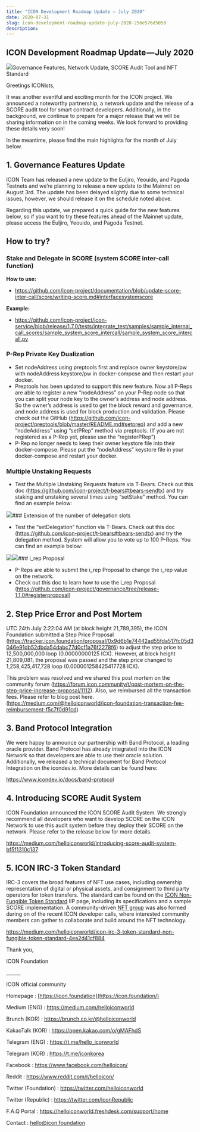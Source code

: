 ```yaml
---
title: "ICON Development Roadmap Update — July 2020"
date: 2020-07-31
slug: icon-development-roadmap-update-july-2020-256e576d5058
description:
---
```


## ICON Development Roadmap Update — July 2020

![](https://cdn-images-1.medium.com/max/800/1*HOLzyBiIeKVdfF_52eepJw.png)Governance Features, Network Update, SCORE Audit Tool and NFT Standard

Greetings ICONists,

It was another eventful and exciting month for the ICON project. We announced a noteworthy partnership, a network update and the release of a SCORE audit tool for smart contract developers. Additionally, in the background, we continue to prepare for a major release that we will be sharing information on in the coming weeks. We look forward to providing these details very soon!

In the meantime, please find the main highlights for the month of July below.

## 1. Governance Features Update

ICON Team has released a new update to the Euljiro, Yeouido, and Pagoda Testnets and we’re planning to release a new update to the Mainnet on August 3rd. The update has been delayed slightly due to some technical issues, however, we should release it on the schedule noted above.

Regarding this update, we prepared a quick guide for the new features below, so if you want to try these features ahead of the Mainnet update, please access the Euljiro, Yeouido, and Pagoda Testnet.

## How to try?

### Stake and Delegate in SCORE (system SCORE inter-call function)

**How to use:**

* <https://github.com/icon-project/documentation/blob/update-score-inter-call/score/writing-score.md#interfacesystemscore>

**Example:**

* <https://github.com/icon-project/icon-service/blob/release/1.7.0/tests/integrate_test/samples/sample_internal_call_scores/sample_system_score_intercall/sample_system_score_intercall.py>

### P-Rep Private Key Dualization

* Set nodeAddress using preptools first and replace owner keystore/pw with nodeAddress keystore/pw in docker-compose and then restart your docker.
* Preptools has been updated to support this new feature. Now all P-Reps are able to register a new “nodeAddress” on your P-Rep node so that you can split your node key to the owner’s address and node address. So the owner’s address is used to get the block reward and governance, and node address is used for block production and validation. Please check out the GitHub (https://github.com/icon-project/preptools/blob/master/README.md#setprep) and add a new “nodeAddress” using “setPRep” method via preptools. (If you are not registered as a P-Rep yet, please use the “registerPRep”)
* P-Rep no longer needs to keep their owner keystore file into their docker-compose. Please put the “nodeAddress” keystore file in your docker-compose and restart your docker.

### Multiple Unstaking Requests

* Test the Multiple Unstaking Requests feature via T-Bears. Check out this doc (https://github.com/icon-project/t-bears#tbears-sendtx) and try staking and unstaking several times using “setStake” method. You can find an example below:

![](https://cdn-images-1.medium.com/max/800/1*Rrs_g-GwpFgmAxk7DUXxjQ.png)### Extension of the number of delegation slots

* Test the “setDelegation” function via T-Bears. Check out this doc (https://github.com/icon-project/t-bears#tbears-sendtx) and try the delegation method. System will allow you to vote up to 100 P-Reps. You can find an example below:

![](https://cdn-images-1.medium.com/max/800/1*TAJ4rQorOQ55YsmPCHgVwg.png)![](https://cdn-images-1.medium.com/max/800/1*XcxTJd_dI-8HVqWgvYp8IA.png)### i\_rep Proposal

* P-Reps are able to submit the i\_rep Proposal to change the i\_rep value on the network.
* Check out this doc to learn how to use the i\_rep Proposal (https://github.com/icon-project/governance/tree/release-1.1.0#registerproposal)

## 2. Step Price Error and Post Mortem

UTC 24th July 2:22:04 AM (at block height 21,789,395), the ICON Foundation submitted a Step Price Proposal (https://tracker.icon.foundation/proposal/0x9d6b1e74442ad55fda517fc05d3046e91db52dbda54dabc77d0cf1a76f2278f6) to adjust the step price to 12,500,000,000 loop (0.00000000125 ICX). However, at block height 21,809,081, the proposal was passed and the step price changed to 1,258,425,417,728 loop (0.000001258425417728 ICX).

This problem was resolved and we shared this post mortem on the community forum (https://forum.icon.community/t/post-mortem-on-the-step-price-increase-proposal/1112). Also, we reimbursed all the transaction fees. Please refer to blog post here.(https://medium.com/@helloiconworld/icon-foundation-transaction-fee-reimbursement-f5c7f0d91cd)

## 3. Band Protocol Integration

We were happy to announce our partnership with Band Protocol, a leading oracle provider. Band Protocol has already integrated into the ICON Network so that developers are able to use their oracle solution. Additionally, we released a technical document for Band Protocol Integration on the icondev.io. More details can be found here:

<https://www.icondev.io/docs/band-protocol>

## 4. Introducing SCORE Audit System

ICON Foundation announced the ICON SCORE Audit System. We strongly recommend all developers who want to develop SCORE on the ICON Network to use this audit system before they deploy their SCORE on the network. Please refer to the release below for more details.

<https://medium.com/helloiconworld/introducing-score-audit-system-bf5f1310c137>

## 5. ICON IRC-3 Token Standard

IRC-3 covers the broad features of NFT use cases, including ownership representation of digital or physical assets, and consignment to third party operators for token transfers. The standard can be found on the [ICON Non-Fungible Token Standard](https://github.com/icon-project/IIPs/blob/master/IIPS/iip-3.md) IIP page, including its specifications and a sample SCORE implementation. A community-driven [NFT group](https://t.me/joinchat/GCwj4xySLdbX9LaNsllT6w) was also formed during on of the recent ICON developer calls, where interested community members can gather to collaborate and build around the NFT technology.

<https://medium.com/helloiconworld/icon-irc-3-token-standard-non-fungible-token-standard-4ea2d41cf884>

Thank you,

ICON Foundation

\_\_\_\_\_\_

ICON official community

Homepage : [https://icon.foundation](https://icon.foundation/)

Medium (ENG) : <https://medium.com/helloiconworld>

Brunch (KOR) : <https://brunch.co.kr/@helloiconworld>

KakaoTalk (KOR) : <https://open.kakao.com/o/gMAFhdS>

Telegram (ENG) : <https://t.me/hello_iconworld>

Telegram (KOR) : <https://t.me/iconkorea>

Facebook : <https://www.facebook.com/helloicon/>

Reddit : <https://www.reddit.com/r/helloicon/>

Twitter (Foundation) : <https://twitter.com/helloiconworld>

Twitter (Republic) : <https://twitter.com/IconRepublic>

F.A.Q Portal : <https://helloiconworld.freshdesk.com/support/home>

Contact : hello@icon.foundation


